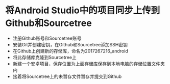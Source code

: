 # 将Android Studio中的项目同步上传到Github和Sourcetree
- 注册Github账号和Sourcetree账号
- 安装Git并创建密钥，在Github和Sourcetree添加SSH密钥
- 在Github上创建新的存储库，命名为2017267216_android
- 将此存储库克隆到Sourcetree上
- 新建一个安卓项目，保存位置为上面存储库保存到本地电脑的存储位置文件夹内
- 接着将Sourcetree上的未暂存文件暂存并提交到Github
